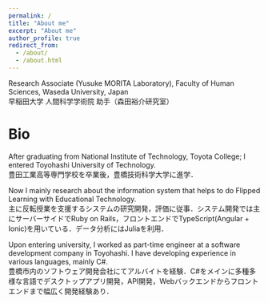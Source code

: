 ```yaml
---
permalink: /
title: "About me"
excerpt: "About me"
author_profile: true
redirect_from: 
  - /about/
  - /about.html
---
```


Research Associate (Yusuke MORITA Laboratory), Faculty of Human Sciences, Waseda University, Japan \
早稲田大学 人間科学学術院 助手（森田裕介研究室）

# Bio
After graduating from National Institute of Technology, Toyota College; I entered Toyohashi University of Technology.\
豊田工業高等専門学校を卒業後，豊橋技術科学大学に進学．

Now I mainly research about the information system that helps to do Flipped Learning with Educational Technology.\
主に反転授業を支援するシステムの研究開発，評価に従事．システム開発では主にサーバーサイドでRuby on Rails，フロントエンドでTypeScript(Angular + Ionic)を用いている．データ分析にはJuliaを利用．

Upon entering university, I worked as part-time engineer at a software development company in Toyohashi. I have developing experience in various languages, mainly C#. \
豊橋市内のソフトウェア開発会社にてアルバイトを経験．C#をメインに多種多様な言語でデスクトップアプリ開発，API開発，Webバックエンドからフロントエンドまで幅広く開発経験あり．